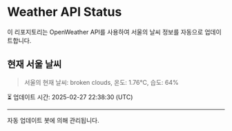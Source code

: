 
# Weather API Status

이 리포지토리는 OpenWeather API를 사용하여 서울의 날씨 정보를 자동으로 업데이트합니다.

## 현재 서울 날씨
> 서울의 현재 날씨: broken clouds, 온도: 1.76°C, 습도: 64%

⏳ 업데이트 시간: 2025-02-27 22:38:30 (UTC)

---
자동 업데이트 봇에 의해 관리됩니다.

